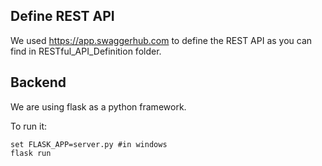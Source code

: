 
## Define REST API

We used https://app.swaggerhub.com to define the REST API as you can find in RESTful_API_Definition folder.

## Backend 

We are using flask as a python framework.

To run it:

	set FLASK_APP=server.py #in windows
	flask run
